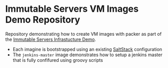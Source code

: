 # Immutable Servers VM Images Demo Repository
Repository demonstrating how to create VM images with packer as part of the [Immutable Servers Infrastucture Demo](https://github.com/jamesridgway/demo-is-infrastructure).
* Each imagine is bootstrapped using an existing [SaltStack](https://github.com/jamesridgway/demo-salt) configuration
* The `jenkins-master` image demonstrates how to setup a jenkins master that is fully confifured using groovy scripts
